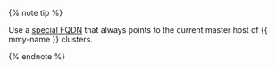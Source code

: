 {% note tip %}

Use a [special FQDN](../../managed-mysql/concepts/network.md#fqdn-master) that always points to the current master host of {{ mmy-name }} clusters.

{% endnote %}
